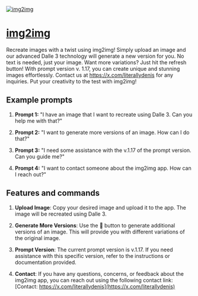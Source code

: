 [![img2img](https://files.oaiusercontent.com/file-lIwQzZWqyWXEMjkI0i65sRpk?se=2123-10-17T16%3A22%3A53Z&sp=r&sv=2021-08-06&sr=b&rscc=max-age%3D31536000%2C%20immutable&rscd=attachment%3B%20filename%3Deaa49e3c-e9a8-4c15-8af6-6a227a043e5d.png&sig=RlCSmvCTjWtVJa92jDjLaQ4bsTfc6VxyFxKOljLwnWg%3D)](https://chat.openai.com/g/g-SIE5101qP-img2img)

# [img2img](https://chat.openai.com/g/g-SIE5101qP-img2img)

Recreate images with a twist using img2img! Simply upload an image and our advanced Dalle 3 technology will generate a new version for you. No text is needed, just your image. Want more variations? Just hit the refresh button! With prompt version v. 1.17, you can create unique and stunning images effortlessly. Contact us at https://x.com/literallydenis for any inquiries. Put your creativity to the test with img2img!

## Example prompts

1. **Prompt 1:** "I have an image that I want to recreate using Dalle 3. Can you help me with that?"

2. **Prompt 2:** "I want to generate more versions of an image. How can I do that?"

3. **Prompt 3:** "I need some assistance with the v.1.17 of the prompt version. Can you guide me?"

4. **Prompt 4:** "I want to contact someone about the img2img app. How can I reach out?"

## Features and commands

1. **Upload Image**: Copy your desired image and upload it to the app. The image will be recreated using Dalle 3.

2. **Generate More Versions**: Use the 🔄 button to generate additional versions of an image. This will provide you with different variations of the original image.

3. **Prompt Version**: The current prompt version is v.1.17. If you need assistance with this specific version, refer to the instructions or documentation provided.

4. **Contact**: If you have any questions, concerns, or feedback about the img2img app, you can reach out using the following contact link: [Contact: https://x.com/literallydenis](https://x.com/literallydenis)